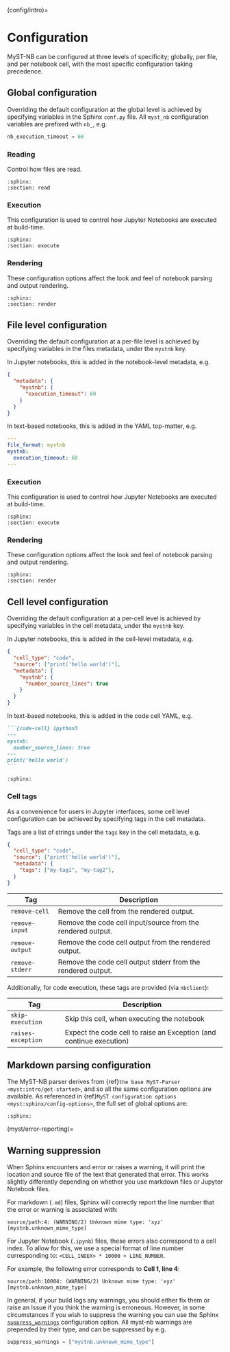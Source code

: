 
(config/intro)=
# Configuration

MyST-NB can be configured at three levels of specificity; globally, per file, and per notebook cell, with the most specific configuration taking precedence.

## Global configuration

Overriding the default configuration at the global level is achieved by specifying variables in the Sphinx `conf.py` file.
All `myst_nb` configuration variables are prefixed with `nb_`, e.g.

```python
nb_execution_timeout = 60
```

### Reading

Control how files are read.

```{mystnb-config} global_lvl
:sphinx:
:section: read
```

### Execution

This configuration is used to control how Jupyter Notebooks are executed at build-time.

```{mystnb-config} global_lvl
:sphinx:
:section: execute
```

### Rendering

These configuration options affect the look and feel of notebook parsing and output rendering.

```{mystnb-config} global_lvl
:sphinx:
:section: render
```

## File level configuration

Overriding the default configuration at a per-file level is achieved by specifying variables in the files metadata, under the `mystnb` key.

In Jupyter notebooks, this is added in the notebook-level metadata, e.g.

```json
{
  "metadata": {
    "mystnb": {
      "execution_timeout": 60
    }
  }
}
```

In text-based notebooks, this is added in the YAML top-matter, e.g.

```yaml
---
file_format: mystnb
mystnb:
  execution_timeout: 60
---
```

### Execution

This configuration is used to control how Jupyter Notebooks are executed at build-time.

```{mystnb-config} file_lvl
:sphinx:
:section: execute
```

### Rendering

These configuration options affect the look and feel of notebook parsing and output rendering.

```{mystnb-config} file_lvl
:sphinx:
:section: render
```

## Cell level configuration

Overriding the default configuration at a per-cell level is achieved by specifying variables in the cell metadata, under the `mystnb` key.

In Jupyter notebooks, this is added in the cell-level metadata, e.g.

```json
{
  "cell_type": "code",
  "source": ["print('hello world')"],
  "metadata": {
    "mystnb": {
      "number_source_lines": true
    }
  }
}
```

In text-based notebooks, this is added in the code cell YAML, e.g.

````markdown
```{code-cell} ipython3
---
mystnb:
  number_source_lines: true
---
print('hello world')
```
````

```{mystnb-config} cell_lvl
:sphinx:
```

### Cell tags

As a convenience for users in Jupyter interfaces, some cell level configuration can be achieved by specifying tags in the cell metadata.

Tags are a list of strings under the `tags` key in the cell metadata, e.g.

```json
{
  "cell_type": "code",
  "source": ["print('hello world')"],
  "metadata": {
    "tags": ["my-tag1", "my-tag2"],
  }
}
```

Tag             | Description
--------------- | ---
`remove-cell`   | Remove the cell from the rendered output.
`remove-input`  | Remove the code cell input/source from the rendered output.
`remove-output` | Remove the code cell output from the rendered output.
`remove-stderr` | Remove the code cell output stderr from the rendered output.

Additionally, for code execution, these tags are provided (via `nbclient`):

Tag                | Description
------------------ | ---
`skip-execution`   | Skip this cell, when executing the notebook
`raises-exception` | Expect the code cell to raise an Exception (and continue execution)

## Markdown parsing configuration

The MyST-NB parser derives from {ref}`the base MyST-Parser <myst:intro/get-started>`, and so all the same configuration options are available.
As referenced in {ref}`MyST configuration options <myst:sphinx/config-options>`, the full set of global options are:

```{myst-config}
:sphinx:
```

(myst/error-reporting)=
## Warning suppression

When Sphinx encounters and error or raises a warning, it will print the location and source file of the text that generated that error.
This works slightly differently depending on whether you use markdown files or Jupyter Notebook files.

For markdown (`.md`) files, Sphinx will correctly report the line number that the error or warning is associated with:

```
source/path:4: (WARNING/2) Unknown mime type: 'xyz' [mystnb.unknown_mime_type]
```

For Jupyter Notebook (`.ipynb`) files, these errors also correspond to a cell index.
To allow for this, we use a special format of line number corresponding to: `<CELL_INDEX> * 10000 + LINE_NUMBER`.

For example, the following error corresponds to **Cell 1, line 4**:

```
source/path:10004: (WARNING/2) Unknown mime type: 'xyz' [mystnb.unknown_mime_type]
```

In general, if your build logs any warnings, you should either fix them or raise an Issue if you think the warning is erroneous. However, in some circumstances if you wish to suppress the warning you can use the Sphinx [`suppress_warnings`](https://www.sphinx-doc.org/en/master/usage/configuration.html#confval-suppress_warnings) configuration option.
All myst-nb warnings are prepended by their type, and can be suppressed by e.g.

```python
suppress_warnings = ["mystnb.unknown_mime_type"]
```
